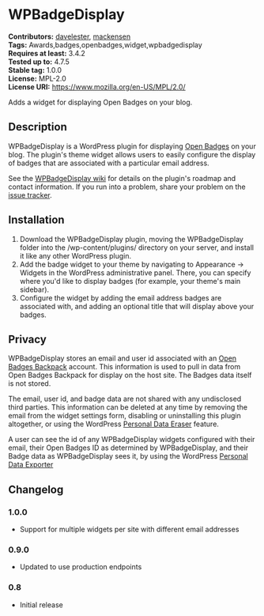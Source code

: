 # WPBadgeDisplay #
**Contributors:** [davelester](https://profiles.wordpress.org/davelester), [mackensen](https://profiles.wordpress.org/mackensen)  
**Tags:** Awards,badges,openbadges,widget,wpbadgedisplay  
**Requires at least:** 3.4.2  
**Tested up to:** 4.7.5  
**Stable tag:** 1.0.0  
**License:** MPL-2.0  
**License URI:** https://www.mozilla.org/en-US/MPL/2.0/  

Adds a widget for displaying Open Badges on your blog.

## Description ##
WPBadgeDisplay is a WordPress plugin for displaying [Open Badges](http://www.openbadges.org) on your blog. The plugin's theme widget allows users to easily configure the display of badges that are associated with a particular email address.

See the [WPBadgeDisplay wiki](https://github.com/LafColITS/WPBadgeDisplay/wiki) for details on the plugin's roadmap and contact information. If you run into a problem, share your problem on the [issue tracker](https://github.com/LafColITS/WPBadgeDisplay/issues).

## Installation ##
1. Download the WPBadgeDisplay plugin, moving the WPBadgeDisplay folder into the /wp-content/plugins/ directory on your server, and install it like any other WordPress plugin.
1. Add the badge widget to your theme by navigating to Appearance -> Widgets in the WordPress administrative panel. There, you can specify where you'd like to display badges (for example, your theme's main sidebar).
1. Configure the widget by adding the email address badges are associated with, and adding an optional title that will display above your badges.

## Privacy ##

WPBadgeDisplay stores an email and user id associated with an [Open Badges Backpack](https://backpack.openbadges.org/) account. This information is used to pull in data from Open Badges Backpack for display on the host site. The Badges data itself is not stored.

The email, user id, and badge data are not shared with any undisclosed third parties. This information can be deleted at any time by removing the email from the widget settings form, disabling or uninstalling this plugin altogether, or using the WordPress [Personal Data Eraser](https://developer.wordpress.org/plugins/privacy/adding-the-personal-data-eraser-to-your-plugin/) feature.

A user can see the id of any WPBadgeDisplay widgets configured with their email, their Open Badges ID as determined by WPBadgeDisplay, and their Badge data as WPBadgeDisplay sees it, by using the WordPress [Personal Data Exporter](https://developer.wordpress.org/plugins/privacy/adding-the-personal-data-exporter-to-your-plugin/)

## Changelog ##

### 1.0.0 ###
* Support for multiple widgets per site with different email addresses

### 0.9.0 ###
* Updated to use production endpoints

### 0.8 ###
* Initial release
